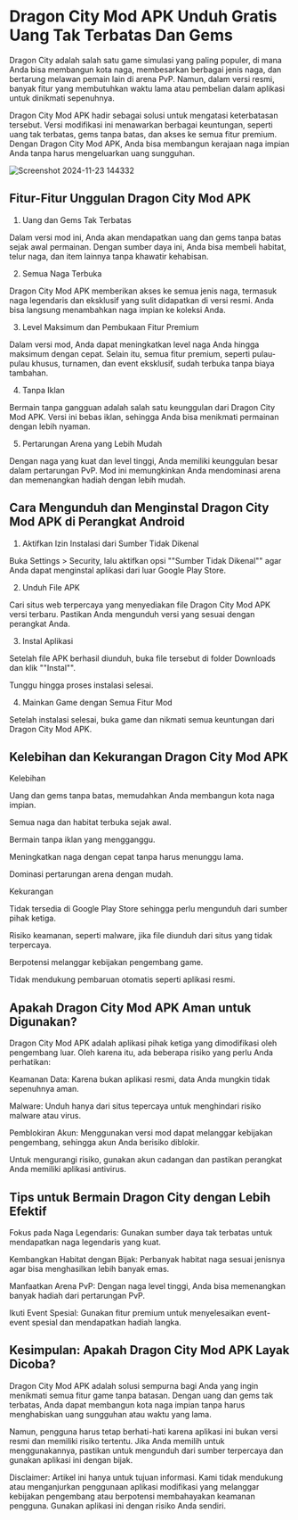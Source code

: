 # Dragon City Mod APK Unduh Gratis Uang Tak Terbatas Dan Gems
Dragon City adalah salah satu game simulasi yang paling populer, di mana Anda bisa membangun kota naga, membesarkan berbagai jenis naga, dan bertarung melawan pemain lain di arena PvP. Namun, dalam versi resmi, banyak fitur yang membutuhkan waktu lama atau pembelian dalam aplikasi untuk dinikmati sepenuhnya.

Dragon City Mod APK hadir sebagai solusi untuk mengatasi keterbatasan tersebut. Versi modifikasi ini menawarkan berbagai keuntungan, seperti uang tak terbatas, gems tanpa batas, dan akses ke semua fitur premium. Dengan Dragon City Mod APK, Anda bisa membangun kerajaan naga impian Anda tanpa harus mengeluarkan uang sungguhan.

![Screenshot 2024-11-23 144332](https://github.com/user-attachments/assets/18594389-4dd8-466c-a07b-9001f6e03439)


## Fitur-Fitur Unggulan Dragon City Mod APK

1. Uang dan Gems Tak Terbatas

Dalam versi mod ini, Anda akan mendapatkan uang dan gems tanpa batas sejak awal permainan. Dengan sumber daya ini, Anda bisa membeli habitat, telur naga, dan item lainnya tanpa khawatir kehabisan.

2. Semua Naga Terbuka

Dragon City Mod APK memberikan akses ke semua jenis naga, termasuk naga legendaris dan eksklusif yang sulit didapatkan di versi resmi. Anda bisa langsung menambahkan naga impian ke koleksi Anda.

3. Level Maksimum dan Pembukaan Fitur Premium

Dalam versi mod, Anda dapat meningkatkan level naga Anda hingga maksimum dengan cepat. Selain itu, semua fitur premium, seperti pulau-pulau khusus, turnamen, dan event eksklusif, sudah terbuka tanpa biaya tambahan.

4. Tanpa Iklan

Bermain tanpa gangguan adalah salah satu keunggulan dari Dragon City Mod APK. Versi ini bebas iklan, sehingga Anda bisa menikmati permainan dengan lebih nyaman.

5. Pertarungan Arena yang Lebih Mudah

Dengan naga yang kuat dan level tinggi, Anda memiliki keunggulan besar dalam pertarungan PvP. Mod ini memungkinkan Anda mendominasi arena dan memenangkan hadiah dengan lebih mudah.

## Cara Mengunduh dan Menginstal Dragon City Mod APK di Perangkat Android

1. Aktifkan Izin Instalasi dari Sumber Tidak Dikenal

Buka Settings > Security, lalu aktifkan opsi ""Sumber Tidak Dikenal"" agar Anda dapat menginstal aplikasi dari luar Google Play Store.

2. Unduh File APK

Cari situs web terpercaya yang menyediakan file Dragon City Mod APK versi terbaru. Pastikan Anda mengunduh versi yang sesuai dengan perangkat Anda.

3. Instal Aplikasi

Setelah file APK berhasil diunduh, buka file tersebut di folder Downloads dan klik ""Instal"".

Tunggu hingga proses instalasi selesai.

4. Mainkan Game dengan Semua Fitur Mod

Setelah instalasi selesai, buka game dan nikmati semua keuntungan dari Dragon City Mod APK.

## Kelebihan dan Kekurangan Dragon City Mod APK

Kelebihan

Uang dan gems tanpa batas, memudahkan Anda membangun kota naga impian.

Semua naga dan habitat terbuka sejak awal.

Bermain tanpa iklan yang mengganggu.

Meningkatkan naga dengan cepat tanpa harus menunggu lama.

Dominasi pertarungan arena dengan mudah.

Kekurangan

Tidak tersedia di Google Play Store sehingga perlu mengunduh dari sumber pihak ketiga.

Risiko keamanan, seperti malware, jika file diunduh dari situs yang tidak terpercaya.

Berpotensi melanggar kebijakan pengembang game.

Tidak mendukung pembaruan otomatis seperti aplikasi resmi.

## Apakah Dragon City Mod APK Aman untuk Digunakan?

Dragon City Mod APK adalah aplikasi pihak ketiga yang dimodifikasi oleh pengembang luar. Oleh karena itu, ada beberapa risiko yang perlu Anda perhatikan:

Keamanan Data: Karena bukan aplikasi resmi, data Anda mungkin tidak sepenuhnya aman.

Malware: Unduh hanya dari situs tepercaya untuk menghindari risiko malware atau virus.

Pemblokiran Akun: Menggunakan versi mod dapat melanggar kebijakan pengembang, sehingga akun Anda berisiko diblokir.

Untuk mengurangi risiko, gunakan akun cadangan dan pastikan perangkat Anda memiliki aplikasi antivirus.

## Tips untuk Bermain Dragon City dengan Lebih Efektif

Fokus pada Naga Legendaris: Gunakan sumber daya tak terbatas untuk mendapatkan naga legendaris yang kuat.

Kembangkan Habitat dengan Bijak: Perbanyak habitat naga sesuai jenisnya agar bisa menghasilkan lebih banyak emas.

Manfaatkan Arena PvP: Dengan naga level tinggi, Anda bisa memenangkan banyak hadiah dari pertarungan PvP.

Ikuti Event Spesial: Gunakan fitur premium untuk menyelesaikan event-event spesial dan mendapatkan hadiah langka.

## Kesimpulan: Apakah Dragon City Mod APK Layak Dicoba?

Dragon City Mod APK adalah solusi sempurna bagi Anda yang ingin menikmati semua fitur game tanpa batasan. Dengan uang dan gems tak terbatas, Anda dapat membangun kota naga impian tanpa harus menghabiskan uang sungguhan atau waktu yang lama.

Namun, pengguna harus tetap berhati-hati karena aplikasi ini bukan versi resmi dan memiliki risiko tertentu. Jika Anda memilih untuk menggunakannya, pastikan untuk mengunduh dari sumber terpercaya dan gunakan aplikasi ini dengan bijak.

Disclaimer: Artikel ini hanya untuk tujuan informasi. Kami tidak mendukung atau menganjurkan penggunaan aplikasi modifikasi yang melanggar kebijakan pengembang atau berpotensi membahayakan keamanan pengguna. Gunakan aplikasi ini dengan risiko Anda sendiri.

